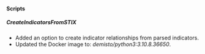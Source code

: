 
#### Scripts
##### CreateIndicatorsFromSTIX
- Added an option to create indicator relationships from parsed indicators.
- Updated the Docker image to: *demisto/python3:3.10.8.36650*.
